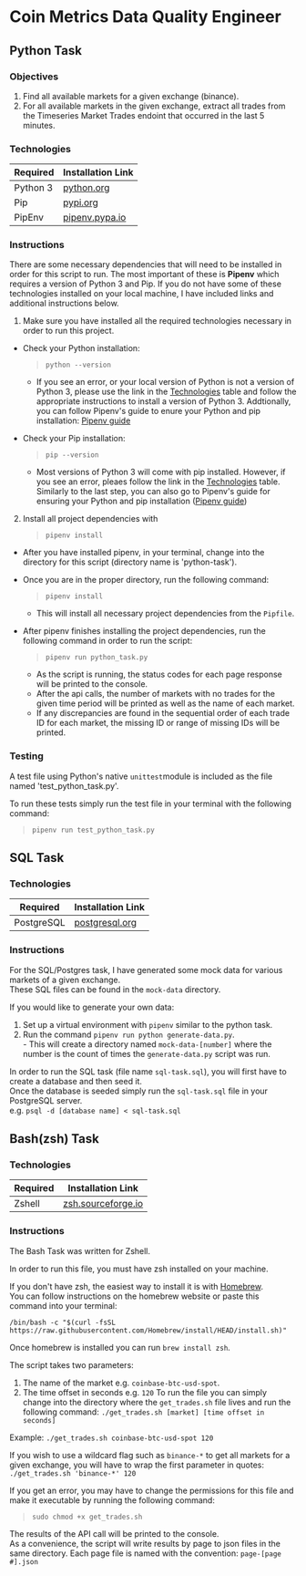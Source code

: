 # Coin Metrics Data Quality Engineer

## Python Task

### Objectives

1. Find all available markets for a given exchange (binance).
2. For all available markets in the given exchange, extract all trades from the Timeseries Market Trades endoint that occurred in the last 5 minutes.

### Technologies

| Required | Installation Link                                                        |
| -------- | ------------------------------------------------------------------------ |
| Python 3 | [python.org](https://www.python.org/downloads/)                          |
| Pip      | [pypi.org](https://pip.pypa.io/en/stable/installation/)                  |
| PipEnv   | [pipenv.pypa.io](https://pipenv.pypa.io/en/latest/#install-pipenv-today) |

### Instructions

There are some necessary dependencies that will need to be installed in order for this script to run. The most important of these is **Pipenv** which requires a version of Python 3 and Pip. If you do not have some of these technologies installed on your local machine, I have included links and additional instructions below.

1. Make sure you have installed all the required technologies necessary in order to run this project.

- Check your Python installation:

  > `python --version`

  - If you see an error, or your local version of Python is not a version of Python 3, please use the link in the [Technologies](#Technologies) table and follow the appropriate instructions to install a version of Python 3. Addtionally, you can follow Pipenv's guide to enure your Python and pip installation: [Pipenv guide](https://pipenv.pypa.io/en/latest/install/#make-sure-you-ve-got-python-pip)

- Check your Pip installation:
  > `pip --version`
  - Most versions of Python 3 will come with pip installed. However, if you see an error, pleaes follow the link in the [Technologies](#Technologies) table. Similarly to the last step, you can also go to Pipenv's guide for ensuring your Python and pip installation ([Pipenv guide](https://pipenv.pypa.io/en/latest/install/#make-sure-you-ve-got-python-pip))

2. Install all project dependencies with
   > `pipenv install`

- After you have installed pipenv, in your terminal, change into the directory for this script (directory name is 'python-task').

- Once you are in the proper directory, run the following command:

  > `pipenv install`

  - This will install all necessary project dependencies from the `Pipfile`.

- After pipenv finishes installing the project dependencies, run the following command in order to run the script:
  > `pipenv run python_task.py`
  - As the script is running, the status codes for each page response will be printed to the console.
  - After the api calls, the number of markets with no trades for the given time period will be printed as well as the name of each market.
  - If any discrepancies are found in the sequential order of each trade ID for each market, the missing ID or range of missing IDs will be printed.

### Testing

A test file using Python's native `unittest`module is included as the file named 'test_python_task.py'.

To run these tests simply run the test file in your terminal with the following command:

> `pipenv run test_python_task.py`

## SQL Task

### Technologies

| Required | Installation Link                                 |
| -------- | ------------------------------------------------- |
| PostgreSQL   | [postgresql.org](https://www.postgresql.org/) |

### Instructions

For the SQL/Postgres task, I have generated some mock data for various markets of a given exchange.  
These SQL files can be found in the `mock-data` directory.

If you would like to generate your own data:
  1. Set up a virtual environment with `pipenv` similar to the python task.
  2. Run the command `pipenv run python generate-data.py`.  
    - This will create a directory named `mock-data-[number]` where the number is the count of times the `generate-data.py` script was run.

In order to run the SQL task (file name `sql-task.sql`), you will first have to create a database and then seed it.  
Once the database is seeded simply run the `sql-task.sql` file in your PostgreSQL server.  
e.g. `psql -d [database name] < sql-task.sql`

## Bash(zsh) Task

### Technologies

| Required | Installation Link                                 |
| -------- | ------------------------------------------------- |
| Zshell   | [zsh.sourceforge.io](https://zsh.sourceforge.io/) |

### Instructions

The Bash Task was written for Zshell.

In order to run this file, you must have zsh installed on your machine.

If you don't have zsh, the easiest way to install it is with [Homebrew](https://brew.sh/).  
You can follow instructions on the homebrew website or paste this command into your terminal:

`/bin/bash -c "$(curl -fsSL https://raw.githubusercontent.com/Homebrew/install/HEAD/install.sh)"`

Once homebrew is installed you can run `brew install zsh`.

The script takes two parameters:

1. The name of the market e.g. `coinbase-btc-usd-spot`.
2. The time offset in seconds e.g. `120`
   To run the file you can simply change into the directory where the `get_trades.sh` file lives and run the following command:
   `./get_trades.sh [market] [time offset in seconds]`

Example: `./get_trades.sh coinbase-btc-usd-spot 120`

If you wish to use a wildcard flag such as `binance-*` to get all markets for a given exchange, you will have to wrap the first parameter in quotes: `./get_trades.sh 'binance-*' 120`

If you get an error, you may have to change the permissions for this file and make it executable by running the following command:

> `sudo chmod +x get_trades.sh`

The results of the API call will be printed to the console.  
As a convenience, the script will write results by page to json files in the same directory.
Each page file is named with the convention: `page-[page #].json`
